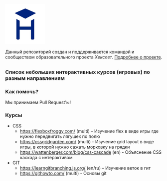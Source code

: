 ##
[![Hexlet Ltd. logo](https://raw.githubusercontent.com/Hexlet/hexletguides.github.io/master/images/hexlet_logo128.png)](https://ru.hexlet.io/pages/about?utm_source=github&utm_medium=link&utm_campaign=interactive-courses)

Данный репозиторий создан и поддерживается командой и сообществом образовательного проекта _Хекслет_. [Подробнее о проекте](https://ru.hexlet.io/pages/about?utm_source=github&utm_medium=link&utm_campaign=interactive-courses).
##

### Список небольших интерактивных курсов (игровых) по разным направлениям

### Как помочь?

Мы принимаем Pull Request'ы!


### Курсы 

* CSS
  * https://flexboxfroggy.com/ (multi) – Изучение flex в виде игры где нужно передвигать лягушек по полю
  * https://cssgridgarden.com/ (multi) - Изучение grid layout в виде игры, в которой нужно сажать морковку на грядки
  * https://wattenberger.com/blog/css-cascade (en) - Объяснение CSS каскада с интерактивом 
* GIT
  * https://learngitbranching.js.org/ (en/ru) – Изучение веток в гит
  * https://githowto.com/ (multi) - Основы git
